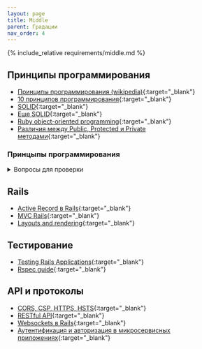 ```yaml
---
layout: page
title: Middle
parent: Градации
nav_order: 4
---
```


{% include_relative requirements/middle.md %}

## Принципы программирования
  * [Принципы программирования (wikipedia)](https://ru.wikipedia.org/wiki/%D0%9A%D0%B0%D1%82%D0%B5%D0%B3%D0%BE%D1%80%D0%B8%D1%8F:%D0%9F%D1%80%D0%B8%D0%BD%D1%86%D0%B8%D0%BF%D1%8B_%D0%BF%D1%80%D0%BE%D0%B3%D1%80%D0%B0%D0%BC%D0%BC%D0%B8%D1%80%D0%BE%D0%B2%D0%B0%D0%BD%D0%B8%D1%8F){:target="_blank"}
  * [10 принципов программирования](https://techrocks.ru/2020/01/01/10-coding-principles-demystified/){:target="_blank"}
  * [SOLID](https://habr.com/ru/post/348286/){:target="_blank"}
  * [Еще SOLID](https://blog.byndyu.ru/2009/10/solid.html){:target="_blank"}
  * [Ruby object-oriented programming](http://zetcode.com/lang/rubytutorial/oop/){:target="_blank"}
  * [Различия между Public, Protected и Private методами](http://rubydev.ru/2010/12/ruby-private-protected-public-methods/){:target="_blank"}

### Принцыпы программирования 

<details><summary markdown='span'>Вопросы для проверки</summary>

  - [ ] Что такое DRY?
  - [ ] Что такое KISS?
  - [ ] Что такое YAGNI?
  - [ ] Что такое SLAP?
  - [ ] Что такое SOLID? Расскажите про каждый:
      - [ ] Single Responsibility Principle?
      - [ ] Open-Closed Principle?
      - [ ] Liskov Substitution Principle?
      - [ ] Interface Segregation Principle?
      - [ ] Dependency Inversion Principle?
</details>
  
## Rails

  * [Active Record в Rails](http://rusrails.ru/active-record-basics){:target="_blank"}
  * [MVC Rails](https://www.sitepoint.com/model-view-controller-mvc-architecture-rails/){:target="_blank"}
  * [Layouts and rendering](https://guides.rubyonrails.org/layouts_and_rendering.html){:target="_blank"}

##  Тестирование

  * [Testing Rails Applications](https://guides.rubyonrails.org/testing.html){:target="_blank"}
  * [Rspec guide](https://relishapp.com/rspec/){:target="_blank"}
  
  
## API и протоколы
  
  * [CORS, CSP, HTTPS, HSTS](https://m.habr.com/ru/company/ruvds/blog/421347/){:target="_blank"}
  * [RESTful API](https://www.restapitutorial.com/){:target="_blank"}
  * [Websockets в Rails](http://rusrails.ru/action-cable-overview){:target="_blank"}
  * [Аутентификация и авторизация в микросервисных приложениях](https://habr.com/ru/company/dataart/blog/311376/){:target="_blank"}
